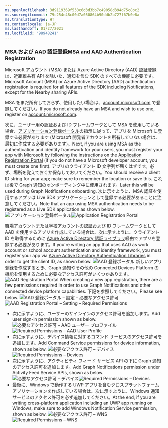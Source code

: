```yaml
---
ms.openlocfilehash: 3d9119369f538c6d3d3bb7c49058d394d75c8bc2
ms.sourcegitcommit: 79c254e48c00d7a050864b90ddb2b727f67b0e8a
ms.translationtype: HT
ms.contentlocale: ja-JP
ms.lasthandoff: 01/27/2021
ms.locfileid: "98948241"
---
```

### <a name="msa-and-aad-authentication-registration"></a><span data-ttu-id="b1a90-101">MSA および AAD 認証登録</span><span class="sxs-lookup"><span data-stu-id="b1a90-101">MSA and AAD Authentication Registration</span></span>

<span data-ttu-id="b1a90-102">Microsoft アカウント (MSA) または Azure Active Directory (AAD) 認証登録は、近距離共有 API を除いた、通知を含む SDK のすべての機能に必要です。</span><span class="sxs-lookup"><span data-stu-id="b1a90-102">Microsoft Account (MSA) or Azure Active Directory (AAD) authentication registration is required for all features of the SDK including Notifications, except for the Nearby sharing APIs.</span></span> 

<span data-ttu-id="b1a90-103">MSA をまだ所有しておらず、使用したい場合は、[account.microsoft.com](https://account.microsoft.com/account) で登録してください。</span><span class="sxs-lookup"><span data-stu-id="b1a90-103">If you do not already have an MSA and wish to use one, register on [account.microsoft.com](https://account.microsoft.com/account).</span></span>

<span data-ttu-id="b1a90-104">次に、ユーザー用の認証および ID フレームワークとして MSA を使用している場合、[アプリケーション登録ポータル](https://apps.dev.microsoft.com/)の指示に従って、アプリを Microsoft に登録する必要があります (Microsoft 開発者アカウントを所有していない場合は、最初に作成する必要があります)。</span><span class="sxs-lookup"><span data-stu-id="b1a90-104">Next, if you are using MSA as the authentication and identity framework for your users, you must register your app with Microsoft by following the instructions on the [Application Registration Portal](https://apps.dev.microsoft.com/) (if you do not have a Microsoft developer account, you must create one first).</span></span> <span data-ttu-id="b1a90-105">アプリのクライアント ID 文字列が届くはずです。必ず、場所を覚えておくか保存しておいてください。</span><span class="sxs-lookup"><span data-stu-id="b1a90-105">You should receive a client ID string for your app; make sure to remember the location or save this.</span></span> <span data-ttu-id="b1a90-106">これは後で Graph 通知のオンボーディング中に使用されます。</span><span class="sxs-lookup"><span data-stu-id="b1a90-106">Later this will be used during Graph Notifications onboarding.</span></span> <span data-ttu-id="b1a90-107">次に示すように、MSA 認証を使用するアプリは Live SDK アプリケーションとして登録する必要があることに注意してください。</span><span class="sxs-lookup"><span data-stu-id="b1a90-107">Note that an app using MSA authentication needs to be registered as a Live SDK application as shown below.</span></span>
<span data-ttu-id="b1a90-108">![アプリケーション登録ポータル](../../notifications/media/msa_app_registration/app_registration_portal.png)</span><span class="sxs-lookup"><span data-stu-id="b1a90-108">![Application Registration Portal](../../notifications/media/msa_app_registration/app_registration_portal.png)</span></span>

<span data-ttu-id="b1a90-109">職場アカウントまたは学校アカウントの認証および ID フレームワークとして AAD を使用するアプリを作成している場合は、次に示すように、クライアント ID を取得するために [Azure Active Directory 認証ライブラリ](/azure/active-directory/develop/active-directory-authentication-libraries)経由でアプリを登録する必要があります。</span><span class="sxs-lookup"><span data-stu-id="b1a90-109">If you're writing an app that uses AAD as work account or school account authentication and identity framework, you must register your app via [Azure Active Directory Authentication Libraries](/azure/active-directory/develop/active-directory-authentication-libraries) in order to get the client ID, as shown below.</span></span> 
 <span data-ttu-id="b1a90-110">![AAD 登録ポータル](../../notifications/media/aad_registration_portal/aad_registration_portal.png) 新しいアプリ登録を作成するとき、Graph 通知やその他の Connected Devices Platform の機能を使用するために必要なアクセス許可がいくつかあります。</span><span class="sxs-lookup"><span data-stu-id="b1a90-110">![AAD Registration Portal](../../notifications/media/aad_registration_portal/aad_registration_portal.png) When creating a new app registration, there are a few permissions required in order to use Graph Notifications and other connected device platform capabilities.</span></span> <span data-ttu-id="b1a90-111">下記を参照してください。</span><span class="sxs-lookup"><span data-stu-id="b1a90-111">Please see below.</span></span> 
<span data-ttu-id="b1a90-112">![AAD 登録ポータル – 設定 – 必要なアクセス許可](../../notifications/media/aad_registration_portal/aad_registration_portal_permissions.png)</span><span class="sxs-lookup"><span data-stu-id="b1a90-112">![AAD Registration Portal – Setting – Required Permissions](../../notifications/media/aad_registration_portal/aad_registration_portal_permissions.png)</span></span>
* <span data-ttu-id="b1a90-113">次に示すように、ユーザーのサインインのアクセス許可を追加します。</span><span class="sxs-lookup"><span data-stu-id="b1a90-113">Add user sign-in permission shown as below.</span></span>
<span data-ttu-id="b1a90-114">![必要なアクセス許可 – AAD ユーザー プロファイル](../../notifications/media/aad_registration_portal/permissions_1_user.png)</span><span class="sxs-lookup"><span data-stu-id="b1a90-114">![Required Permissions – AAD User Profile](../../notifications/media/aad_registration_portal/permissions_1_user.png)</span></span>
* <span data-ttu-id="b1a90-115">次に示すように、デバイス情報に対するコマンド サービスのアクセス許可を追加します。</span><span class="sxs-lookup"><span data-stu-id="b1a90-115">Add Command Service permissions for device information, shown as below.</span></span>
<span data-ttu-id="b1a90-116">![必要なアクセス許可 – デバイス](../../notifications/media/aad_registration_portal/permissions_2_devices.png)</span><span class="sxs-lookup"><span data-stu-id="b1a90-116">![Required Permissions – Devices](../../notifications/media/aad_registration_portal/permissions_2_devices.png)</span></span>
* <span data-ttu-id="b1a90-117">次に示すように、アクティビティ フィード サービス API の下に Graph 通知のアクセス許可を追加します。</span><span class="sxs-lookup"><span data-stu-id="b1a90-117">Add Graph Notifications permission under Activity Feed Service APIs, shown as below.</span></span>
<span data-ttu-id="b1a90-118">![必要なアクセス許可 – デバイス](../../notifications/media/aad_registration_portal/permissions_3_graph_notifications.png)</span><span class="sxs-lookup"><span data-stu-id="b1a90-118">![Required Permissions – Devices](../../notifications/media/aad_registration_portal/permissions_3_graph_notifications.png)</span></span>
* <span data-ttu-id="b1a90-119">最後に、Windows で動作する UWP アプリを含むクロスプラットフォーム アプリケーションを作成している場合は、次に示すように、Windows 通知サービスのアクセス許可を必ず追加してください。</span><span class="sxs-lookup"><span data-stu-id="b1a90-119">At the end, if you are writing cross-platform application including an UWP app running on Windows, make sure to add Windows Notification Service permission, shown as below.</span></span> 
<span data-ttu-id="b1a90-120">![必要なアクセス許可 – WNS](../../notifications/media/aad_registration_portal/permissions_4_wns_push.png)</span><span class="sxs-lookup"><span data-stu-id="b1a90-120">![Required Permissions – WNS](../../notifications/media/aad_registration_portal/permissions_4_wns_push.png)</span></span>